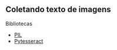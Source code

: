## Coletando texto de imagens

Bibliotecas

* [PIL](https://pypi.org/project/Pillow/)
* [Pytesseract](https://pypi.org/project/pytesseract/)
